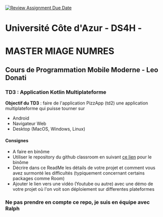 [![Review Assignment Due Date](https://classroom.github.com/assets/deadline-readme-button-22041afd0340ce965d47ae6ef1cefeee28c7c493a6346c4f15d667ab976d596c.svg)](https://classroom.github.com/a/VYS_GaEs)
# Université Côte d'Azur - DS4H - 
# MASTER MIAGE NUMRES
## Cours de Programmation Mobile Moderne - Leo Donati

### TD3 : Application Kotlin Multiplateforme


**Objectif du TD3** : faire de l'application PizzApp (td2) une application multiplateforme qui puisse tourner sur
- Android
- Navigateur Web
- Desktop (MacOS, Windows, Linux)

#### Consignes
- A faire en binôme
- Utiliser le repository du github classroom en suivant [ce lien]() pour le binôme
- Décrire dans ce ReadMe les détails de votre projet et comment vous avez surmonté les difficultés (typiquement concernant certains packages comme Room)
- Ajouter le lien vers une vidéo (Youtube ou autre) avec une démo de votre projet où l'on voit son déploiement sur differentes plateformes


### Ne pas prendre en compte ce repo, je suis en équipe avec Ralph
